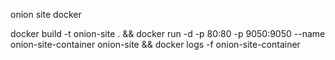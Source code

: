 onion site docker 


docker build -t onion-site . && docker run -d -p 80:80 -p 9050:9050 --name onion-site-container onion-site && docker logs -f onion-site-container
